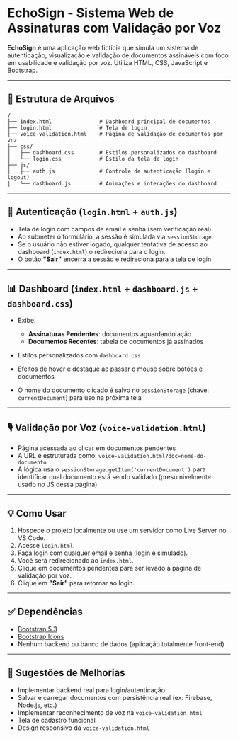 # EchoSign - Sistema Web de Assinaturas com Validação por Voz

**EchoSign** é uma aplicação web fictícia que simula um sistema de autenticação, visualização e validação de documentos assináveis com foco em usabilidade e validação por voz. Utiliza HTML, CSS, JavaScript e Bootstrap.

---

## 📁 Estrutura de Arquivos

```
/
├── index.html               # Dashboard principal de documentos
├── login.html               # Tela de login
├── voice-validation.html    # Página de validação de documentos por voz
├── css/
│   ├── dashboard.css        # Estilos personalizados do dashboard
│   └── login.css            # Estilo da tela de login
├── js/
│   ├── auth.js              # Controle de autenticação (login e logout)
│   └── dashboard.js         # Animações e interações do dashboard
```

---

## 🔐 Autenticação (`login.html` + `auth.js`)

* Tela de login com campos de email e senha (sem verificação real).
* Ao submeter o formulário, a sessão é simulada via `sessionStorage`.
* Se o usuário não estiver logado, qualquer tentativa de acesso ao dashboard (`index.html`) o redireciona para o login.
* O botão **"Sair"** encerra a sessão e redireciona para a tela de login.

---

## 📊 Dashboard (`index.html` + `dashboard.js` + `dashboard.css`)

* Exibe:

  * **Assinaturas Pendentes**: documentos aguardando ação
  * **Documentos Recentes**: tabela de documentos já assinados
* Estilos personalizados com `dashboard.css`
* Efeitos de hover e destaque ao passar o mouse sobre botões e documentos
* O nome do documento clicado é salvo no `sessionStorage` (chave: `currentDocument`) para uso na próxima tela

---

## 🎙️ Validação por Voz (`voice-validation.html`)

* Página acessada ao clicar em documentos pendentes
* A URL é estruturada como:
  `voice-validation.html?doc=nome-do-documento`
* A lógica usa o `sessionStorage.getItem('currentDocument')` para identificar qual documento está sendo validado (presumivelmente usado no JS dessa página)

---

## 💡 Como Usar

1. Hospede o projeto localmente ou use um servidor como Live Server no VS Code.
2. Acesse `login.html`.
3. Faça login com qualquer email e senha (login é simulado).
4. Você será redirecionado ao `index.html`.
5. Clique em documentos pendentes para ser levado à página de validação por voz.
6. Clique em **"Sair"** para retornar ao login.

---

## ✅ Dependências

* [Bootstrap 5.3](https://getbootstrap.com)
* [Bootstrap Icons](https://icons.getbootstrap.com)
* Nenhum backend ou banco de dados (aplicação totalmente front-end)

---

## 📌 Sugestões de Melhorias

* Implementar backend real para login/autenticação
* Salvar e carregar documentos com persistência real (ex: Firebase, Node.js, etc.)
* Implementar reconhecimento de voz na `voice-validation.html`
* Tela de cadastro funcional
* Design responsivo da `voice-validation.html`

